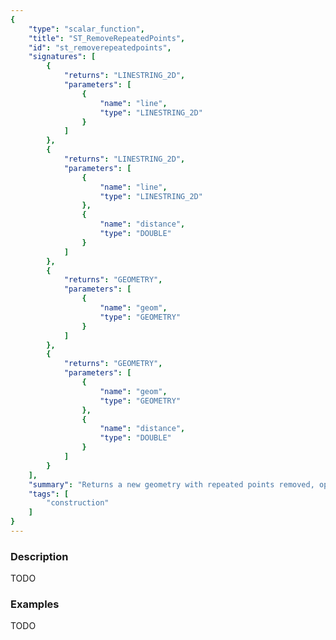 ```yaml
---
{
    "type": "scalar_function",
    "title": "ST_RemoveRepeatedPoints",
    "id": "st_removerepeatedpoints",
    "signatures": [
        {
            "returns": "LINESTRING_2D",
            "parameters": [
                {
                    "name": "line",
                    "type": "LINESTRING_2D"
                }
            ]
        },
        {
            "returns": "LINESTRING_2D",
            "parameters": [
                {
                    "name": "line",
                    "type": "LINESTRING_2D"
                },
                {
                    "name": "distance",
                    "type": "DOUBLE"
                }
            ]
        },
        {
            "returns": "GEOMETRY",
            "parameters": [
                {
                    "name": "geom",
                    "type": "GEOMETRY"
                }
            ]
        },
        {
            "returns": "GEOMETRY",
            "parameters": [
                {
                    "name": "geom",
                    "type": "GEOMETRY"
                },
                {
                    "name": "distance",
                    "type": "DOUBLE"
                }
            ]
        }
    ],
    "summary": "Returns a new geometry with repeated points removed, optionally within a target distance of eachother.",
    "tags": [
        "construction"
    ]
}
---
```


### Description

TODO

### Examples

TODO

